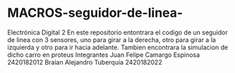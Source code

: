 # MACROS-seguidor-de-linea-
Electrónica Digital 2
En este repositorio entontrara el codigo de un seguidor de linea con 3 sensores, uno para girar a la derecha, otro para girar a la izquierda y otro para ir hacia adelante.
Tambien encontrara la simulacion de dicho carro en proteus 
Integrantes 
Juan Felipe Camargo Espinosa 2420182012
Braian Alejandro Tuberquia 2420182022
